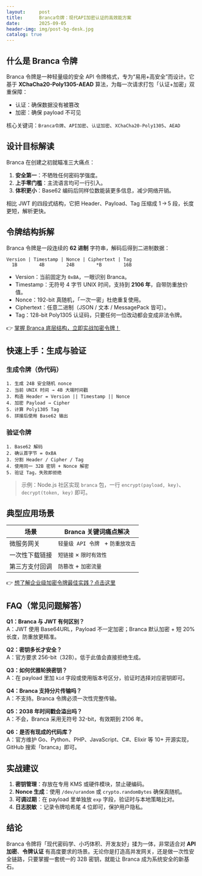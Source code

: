 ```yaml
---
layout:     post
title:      Branca令牌：现代API加密认证的高效能方案
date:       2025-09-05
header-img: img/post-bg-desk.jpg
catalog: true
---
```


## 什么是 Branca 令牌
Branca 令牌是一种轻量级的安全 API 令牌格式，专为“易用+高安全”而设计。它基于 **XChaCha20-Poly1305-AEAD** 算法，为每一次请求打包「认证+加密」双重保障：  
- 认证：确保数据没有被篡改  
- 加密：确保 payload 不可见

核心关键词：`Branca令牌`、`API加密`、`认证加密`、`XChaCha20-Poly1305`、`AEAD`

## 设计目标解读
Branca 在创建之初就瞄准三大痛点：  
1. **安全第一**：不牺牲任何密码学强度。  
2. **上手零门槛**：主流语言均可一行引入。  
3. **体积更小**：Base62 编码后同样位数能装更多信息，减少网络开销。  

相比 JWT 的四段式结构，它把 Header、Payload、Tag 压缩成 1 → 5 段，长度更短，解析更快。

## 令牌结构拆解
Branca 令牌是一段连续的 **62 进制** 字符串，解码后得到二进制数据：

```
Version | Timestamp | Nonce | Ciphertext | Tag
  1B        4B        24B        *B        16B
```

- Version：当前固定为 `0xBA`，一眼识别 Branca。  
- Timestamp：无符号 4 字节 UNIX 时间，支持到 **2106 年**，自带防重放价值。  
- Nonce：192-bit 真随机，「一次一密」杜绝重复使用。  
- Ciphertext：任意二进制（JSON / 文本 / MessagePack 皆可）。  
- Tag：128-bit Poly1305 认证码，只要任何一位改动都会变成非法令牌。

👉 [掌握 Branca 底层结构，立即实战加密令牌！](https://okxdog.com/)

## 快速上手：生成与验证
### 生成令牌（伪代码）
```text
1. 生成 24B 安全随机 nonce
2. 当前 UNIX 时间 → 4B 大端时间戳
3. 构造 Header = Version || Timestamp || Nonce
4. 加密 Payload → Cipher
5. 计算 Poly1305 Tag
6. 拼接后使用 Base62 输出
```

### 验证令牌
```text
1. Base62 解码
2. 确认首字节 = 0xBA
3. 分割 Header / Cipher / Tag
4. 使用同一 32B 密钥 + Nonce 解密
5. 验证 Tag，失败即拒绝
```

> 示例：Node.js 社区实现 `branca` 包，一行 `encrypt(payload, key)`、`decrypt(token, key)` 即可。

## 典型应用场景
| 场景 | Branca 关键词痛点解决 |
| --- | --- |
| 微服务网关 | `轻量级 API 令牌 ` + `防重放攻击` |
| 一次性下载链接 | `短链接` × `限时有效性` |
| 第三方支付回调 | `防篡改` + `加密流量` |

👉 [想了解企业级加密令牌最佳实践？点击这里](https://okxdog.com/)

## FAQ（常见问题解答）

**Q1：Branca 与 JWT 有何区别？**  
A：JWT 使用 Base64URL，Payload 不一定加密；Branca 默认加密 + 短 20% 长度，防重放更精准。  

**Q2：密钥多长才安全？**  
A：官方要求 256-bit（32B）。低于此值会直接拒绝生成。  

**Q3：如何优雅轮换密钥？**  
A：在 payload 里加 `kid` 字段或使用版本号区分，验证时选择对应密钥即可。  

**Q4：Branca 支持分片传输吗？**  
A：不支持。Branca 令牌必须一次性完整传输。  

**Q5：2038 年时间戳会溢出吗？**  
A：不会，Branca 采用无符号 32-bit，有效期到 2106 年。

**Q6：是否有现成的代码库？**  
A：官方维护 Go、Python、PHP、JavaScript、C#、Elixir 等 10+ 开源实现，GitHub 搜索「branca」即可。  

## 实战建议
1. **密钥管理**：存放在专用 KMS 或硬件模块，禁止硬编码。  
2. **Nonce 生成**：使用 `/dev/urandom` 或 `crypto.randomBytes` 确保真随机。  
3. **可调过期**：在 payload 里单独放 `exp` 字段，验证时与本地策略比对。  
4. **日志脱敏** ：记录令牌哈希尾 4 位即可，保护用户隐私。  

## 结论  
Branca 令牌将「现代密码学、小巧体积、开发友好」揉为一体，非常适合对 **API加密**、**令牌认证** 有高度要求的场景。无论你是打造高并发网关，还是做一次性安全链路，只要掌握一套统一的 32B 密钥，就能让 Branca 成为系统安全的新基石。